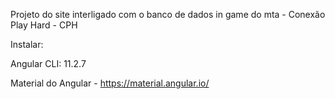 Projeto do site interligado com o banco de dados in game do mta - Conexão Play Hard - CPH

Instalar:

Angular CLI: 11.2.7

Material do Angular - https://material.angular.io/

